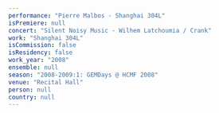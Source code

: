 ```yaml
---
performance: "Pierre Malbos - Shanghai 304L"
isPremiere: null
concert: "Silent Noisy Music - Wilhem Latchoumia / Crank"
work: "Shanghai 304L"
isCommission: false
isResidency: false
work_year: "2008"
ensemble: null
season: "2008-2009:1: GEMDays @ HCMF 2008"
venue: "Recital Hall"
person: null
country: null
---
```


